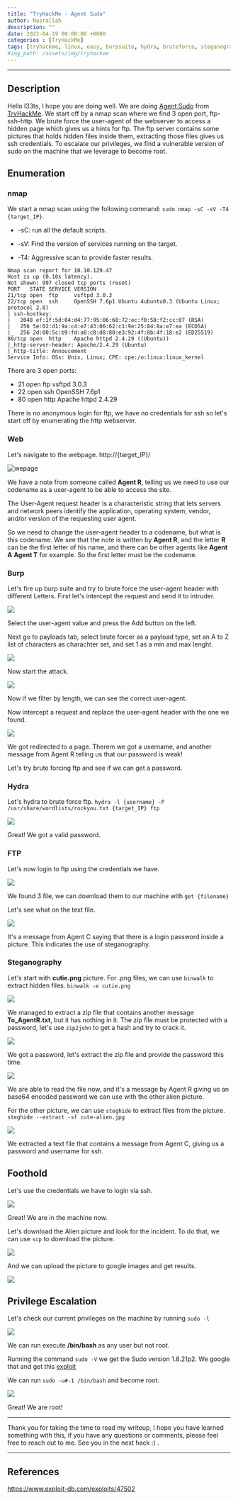 ```yaml
---
title: "TryHackMe - Agent Sudo"
author: Nasrallah
description: ""
date: 2022-04-19 00:00:00 +0000
categories : [TryHackMe]
tags: [tryhackme, linux, easy, burpsuite, hydra, bruteforce, steganography, cracking, john]
#img_path: /assets/img/tryhackme
---
```


<div align="center"> <script src="https://tryhackme.com/badge/367641"></script> </div>

---


## **Description**

Hello l33ts, I hope you are doing well. We are doing [Agent Sudo](https://tryhackme.com/room/agentsudoctf) from [TryHackMe](https://tryhackme.com). We start off by a nmap scan where we find 3 open port, ftp-ssh-http. We brute force the user-agent of the webserver to access a hidden page which gives us a hints for ftp. The ftp server contains some pictures that holds hidden files inside them, extracting those files gives us ssh credentials. To escalate our privileges, we find a vulnerable version of sudo on the machine that we leverage to become root.

## **Enumeration**

### nmap

We start a nmap scan using the following command: `sudo nmap -sC -sV -T4 {target_IP}`.

- -sC: run all the default scripts.

- -sV: Find the version of services running on the target.

- -T4: Aggressive scan to provide faster results.

```Terminal
Nmap scan report for 10.10.129.47
Host is up (0.10s latency).
Not shown: 997 closed tcp ports (reset)
PORT   STATE SERVICE VERSION
21/tcp open  ftp     vsftpd 3.0.3
22/tcp open  ssh     OpenSSH 7.6p1 Ubuntu 4ubuntu0.3 (Ubuntu Linux; protocol 2.0)
| ssh-hostkey: 
|   2048 ef:1f:5d:04:d4:77:95:06:60:72:ec:f0:58:f2:cc:07 (RSA)
|   256 5e:02:d1:9a:c4:e7:43:06:62:c1:9e:25:84:8a:e7:ea (ECDSA)
|_  256 2d:00:5c:b9:fd:a8:c8:d8:80:e3:92:4f:8b:4f:18:e2 (ED25519)
80/tcp open  http    Apache httpd 2.4.29 ((Ubuntu))
|_http-server-header: Apache/2.4.29 (Ubuntu)
|_http-title: Annoucement
Service Info: OSs: Unix, Linux; CPE: cpe:/o:linux:linux_kernel
```

There are 3 open ports:

 - 21 open  ftp  vsftpd 3.0.3
 - 22 open  ssh  OpenSSH 7.6p1
 - 80 open  http Apache httpd 2.4.29

There is no anonymous login for ftp, we have no credentials for ssh so let's start off by enumerating the http webserver.

### Web

Let's navigate to the webpage. http://{target_IP}/

![wepage](/assets/img/tryhackme/agentsudo/1.png)

We have a note from someone called **Agent R**, telling us we need to use our codename as a user-agent to be able to access the site.

The User-Agent request header is a characteristic string that lets servers and network peers identify the application, operating system, vendor, and/or version of the requesting user agent.

So we need to change the user-agent header to a codename, but what is this codename. We see that the note is written by **Agent R**, and the letter **R** can be the first letter of his name, and there can be other agents like **Agent A** **Agent T** for example. So the first letter must be the codename.

### Burp

Let's fire up burp suite and try to brute force the user-agent header with different Letters. First let's intercept the request and send it to intruder.

![](/assets/img/tryhackme/agentsudo/2.png)

Select the user-agent value and press the Add button on the left.

Next go to payloads tab, select brute forcer as a payload type, set an A to Z list of characters as charachter set, and set 1 as a min and max lenght.

![](/assets/img/tryhackme/agentsudo/3.png)

Now start the attack.

![](/assets/img/tryhackme/agentsudo/4.png)

Now if we filter by length, we can see the correct user-agent.

Now intercept a request and replace the user-agent header with the one we found.

![](/assets/img/tryhackme/agentsudo/5.png)

We got redirected to a page. Therem we got a username, and another message from Agent R telling us that our password is weak!

Let's try brute forcing ftp and see if we can get a password.

### Hydra

Let's hydra to brute force ftp. `hydra -l {username} -P /usr/share/wordlists/rockyou.txt {target_IP} ftp`

![](/assets/img/tryhackme/agentsudo/6.png)

Great! We got a valid password.

### FTP

Let's now login to ftp using the credentials we have.

![](/assets/img/tryhackme/agentsudo/7.png)

We found 3 file, we can download them to our machine with `get {filename}`

Let's see what on the text file.

![](/assets/img/tryhackme/agentsudo/8.png)

It's a message from Agent C saying that there is a login password inside a picture. This indicates the use of steganography.

### Steganography

Let's start with **cutie.png** picture. For .png files, we can use `binwalk` to extract hidden files. `binwalk -e cutie.png`

![](/assets/img/tryhackme/agentsudo/9.png)

We managed to extract a zip file that contains another message **To_AgentR.txt**, but it has nothing in it. The zip file must be protected with a password, let's use `zip2john` to get a hash and try to crack it.

![](/assets/img/tryhackme/agentsudo/10.png)

We got a password, let's extract the zip file and provide the password this time.

![](/assets/img/tryhackme/agentsudo/11.png)

We are able to read the file now, and it's a message by Agent R giving us an base64 encoded password we can use with the other alien picture.

For the other picture, we can use `steghide` to extract files from the picture. `steghide --extract -sf cute-alien.jpg`

![](/assets/img/tryhackme/agentsudo/12.png)

We extracted a text file that contains a message from Agent C, giving us a password and username for ssh.


## **Foothold**

Let's use the credentials we have to login via ssh.

![](/assets/img/tryhackme/agentsudo/13.png)

Great! We are in the machine now.

Let's download the Alien picture and look for the incident. To do that, we can use `scp` to download the picture.

![](/assets/img/tryhackme/agentsudo/14.png)

And we can upload the picture to google images and get results.

![](/assets/img/tryhackme/agentsudo/15.png)


## **Privilege Escalation**

Let's check our current privileges on the machine by running `sudo -l`

![](/assets/img/tryhackme/agentsudo/16.png)

We can run execute **/bin/bash** as any user but not root.

Running the command `sudo -V` we get the Sudo version 1.8.21p2. We google that and get this [exploit](https://www.exploit-db.com/exploits/47502)

We can run `sudo -u#-1 /bin/bash` and become root.

![](/assets/img/tryhackme/agentsudo/17.png)

Great! We are root!

---

Thank you for taking the time to read my writeup, I hope you have learned something with this, if you have any questions or comments, please feel free to reach out to me. See you in the next hack :) .

---

## References

https://www.exploit-db.com/exploits/47502
